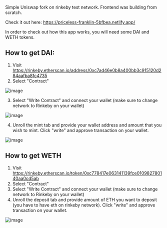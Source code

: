 Simple Uniswap fork on rinkeby test network. Frontend was building from scratch. 

Check it out here: https://priceless-franklin-5bfbea.netlify.app/


In order to check out how this app works, you will need some DAI and WETH tokens.

## How to get DAI:

1. Visit https://rinkeby.etherscan.io/address/0xc7ad46e0b8a400bb3c915120d284aafba8fc4735
2. Select "Contract" 

![image](https://user-images.githubusercontent.com/64146291/174457971-9f27455b-f7bf-4041-886e-38de0d042855.png)

3. Select "Write Contract" and connect your wallet (make sure to change network to Rinkeby on your wallet)

![image](https://user-images.githubusercontent.com/64146291/174458046-efa8c442-de5c-4c92-9601-441f4b3f21e1.png)

4. Unroll the mint tab and provide your wallet address and amount that you wish to mint. Click "write" and approve transaction on your wallet.

![image](https://user-images.githubusercontent.com/64146291/174458176-da6b13bd-75aa-4831-bdd2-56ff9d5fd940.png)

## How to get WETH

1. Visit https://rinkeby.etherscan.io/token/0xc778417e063141139fce010982780140aa0cd5ab
2. Select "Contract"
3. Select "Write Contract" and connect your wallet (make sure to change network to Rinkeby on your wallet)
4. Unroll the deposit tab and provide amount of ETH you want to deposit (you have to have eth on rinkeby network). Click "write" and approve transaction on your wallet.

![image](https://user-images.githubusercontent.com/64146291/174458620-4e9e29a2-8585-4f29-af5f-a7fae7c8ccda.png)
